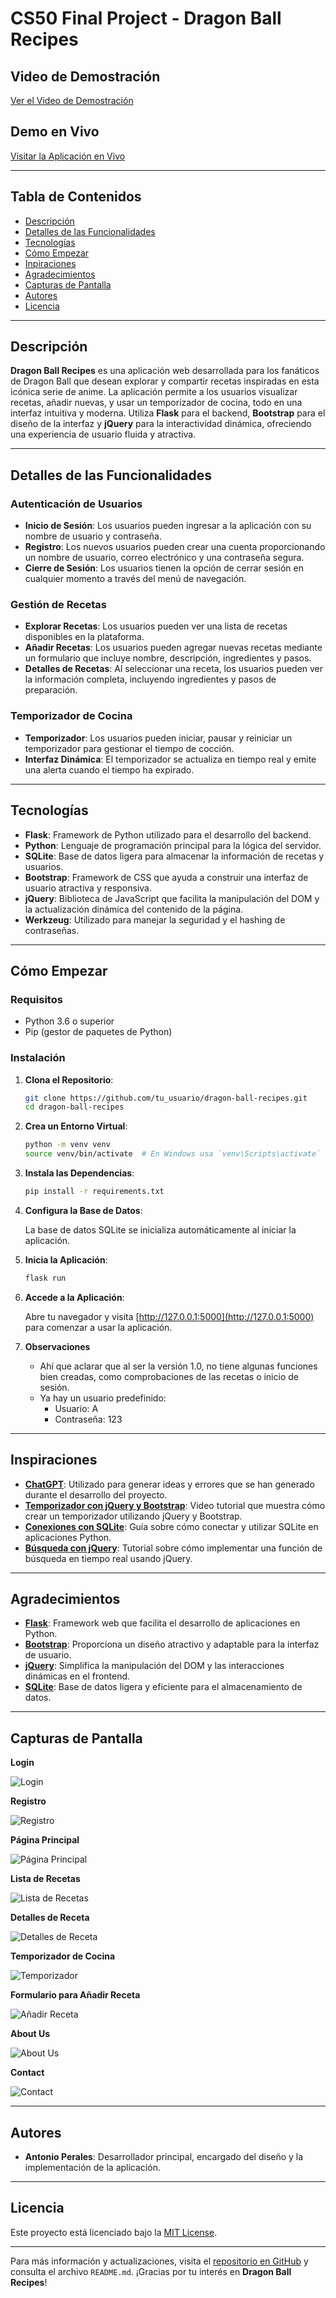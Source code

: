 # CS50 Final Project - Dragon Ball Recipes
## Video de Demostración

[Ver el Video de Demostración](https://youtu.be/q6WRHR1DMQ4)

## Demo en Vivo

[Visitar la Aplicación en Vivo](https://dragon-ball-recipes.onrender.com)

---

## Tabla de Contenidos

- [Descripción](#descripción)
- [Detalles de las Funcionalidades](#detalles-de-las-funcionalidades)
- [Tecnologías](#tecnologías)
- [Cómo Empezar](#cómo-empezar)
- [Inpiraciones](#inspiraciones)
- [Agradecimientos](#agradecimientos)
- [Capturas de Pantalla](#capturas-de-pantalla)
- [Autores](#autores)
- [Licencia](#licencia)

---

## Descripción

**Dragon Ball Recipes** es una aplicación web desarrollada para los fanáticos de Dragon Ball que desean explorar y compartir recetas inspiradas en esta icónica serie de anime. La aplicación permite a los usuarios visualizar recetas, añadir nuevas, y usar un temporizador de cocina, todo en una interfaz intuitiva y moderna. Utiliza **Flask** para el backend, **Bootstrap** para el diseño de la interfaz y **jQuery** para la interactividad dinámica, ofreciendo una experiencia de usuario fluida y atractiva.

---

## Detalles de las Funcionalidades

### Autenticación de Usuarios

- **Inicio de Sesión**: Los usuarios pueden ingresar a la aplicación con su nombre de usuario y contraseña.
- **Registro**: Los nuevos usuarios pueden crear una cuenta proporcionando un nombre de usuario, correo electrónico y una contraseña segura.
- **Cierre de Sesión**: Los usuarios tienen la opción de cerrar sesión en cualquier momento a través del menú de navegación.

### Gestión de Recetas

- **Explorar Recetas**: Los usuarios pueden ver una lista de recetas disponibles en la plataforma.
- **Añadir Recetas**: Los usuarios pueden agregar nuevas recetas mediante un formulario que incluye nombre, descripción, ingredientes y pasos.
- **Detalles de Recetas**: Al seleccionar una receta, los usuarios pueden ver la información completa, incluyendo ingredientes y pasos de preparación.

### Temporizador de Cocina

- **Temporizador**: Los usuarios pueden iniciar, pausar y reiniciar un temporizador para gestionar el tiempo de cocción.
- **Interfaz Dinámica**: El temporizador se actualiza en tiempo real y emite una alerta cuando el tiempo ha expirado.

---

## Tecnologías

- **Flask**: Framework de Python utilizado para el desarrollo del backend.
- **Python**: Lenguaje de programación principal para la lógica del servidor.
- **SQLite**: Base de datos ligera para almacenar la información de recetas y usuarios.
- **Bootstrap**: Framework de CSS que ayuda a construir una interfaz de usuario atractiva y responsiva.
- **jQuery**: Biblioteca de JavaScript que facilita la manipulación del DOM y la actualización dinámica del contenido de la página.
- **Werkzeug**: Utilizado para manejar la seguridad y el hashing de contraseñas.

---

## Cómo Empezar

### Requisitos

- Python 3.6 o superior
- Pip (gestor de paquetes de Python)

### Instalación

1. **Clona el Repositorio**:

   ```bash
   git clone https://github.com/tu_usuario/dragon-ball-recipes.git
   cd dragon-ball-recipes
   ```

2. **Crea un Entorno Virtual**:

   ```bash
   python -m venv venv
   source venv/bin/activate  # En Windows usa `venv\Scripts\activate`
   ```

3. **Instala las Dependencias**:

   ```bash
   pip install -r requirements.txt
   ```

4. **Configura la Base de Datos**:

   La base de datos SQLite se inicializa automáticamente al iniciar la aplicación.

5. **Inicia la Aplicación**:

   ```bash
   flask run
   ```

6. **Accede a la Aplicación**:

   Abre tu navegador y visita [http://127.0.0.1:5000](http://127.0.0.1:5000) para comenzar a usar la aplicación.

7. **Observaciones**
   - Ahí que aclarar que al ser la versión 1.0, no tiene algunas funciones bien creadas, como comprobaciones de las recetas o inicio de sesión.
   - Ya hay un usuario predefinido:
      - Usuario: A
      - Contraseña: 123
    
---
## Inspiraciones

- [**ChatGPT**](https://chatgpt.com/): Utilizado para generar ideas y errores que se han generado durante el desarrollo del proyecto.
- [**Temporizador con jQuery y Bootstrap**](https://www.youtube.com/watch?v=vKi-N4cxGNU): Video tutorial que muestra cómo crear un temporizador utilizando jQuery y Bootstrap.
- [**Conexiones con SQLite**](https://www.youtube.com/watch?v=byHcYRpMgI4&t=3458s): Guía sobre cómo conectar y utilizar SQLite en aplicaciones Python.
- [**Búsqueda con jQuery**](https://www.youtube.com/watch?v=pPL66tUwndQ): Tutorial sobre cómo implementar una función de búsqueda en tiempo real usando jQuery.

---
## Agradecimientos

- [**Flask**](https://flask.palletsprojects.com/en/3.0.x/): Framework web que facilita el desarrollo de aplicaciones en Python.
- [**Bootstrap**](https://getbootstrap.com/): Proporciona un diseño atractivo y adaptable para la interfaz de usuario.
- [**jQuery**](https://jquery.com/): Simplifica la manipulación del DOM y las interacciones dinámicas en el frontend.
- [**SQLite**](https://www.sqlite.org/index.html): Base de datos ligera y eficiente para el almacenamiento de datos.


---

## Capturas de Pantalla

**Login**

![Login](screenshots/login.png)

**Registro**

![Registro](screenshots/registro.png)

**Página Principal**

![Página Principal](screenshots/homepage.png)

**Lista de Recetas**

![Lista de Recetas](screenshots/recipes.png)

**Detalles de Receta**

![Detalles de Receta](screenshots/recipe_details.png)

**Temporizador de Cocina**

![Temporizador](screenshots/timer.png)

**Formulario para Añadir Receta**

![Añadir Receta](screenshots/add_recipe.png)

**About Us**

![About Us](screenshots/about_us.png)

**Contact**

![Contact](screenshots/contact.png)

---

## Autores

- **Antonio Perales**: Desarrollador principal, encargado del diseño y la implementación de la aplicación.

---

## Licencia

Este proyecto está licenciado bajo la [MIT License](LICENSE).

---

Para más información y actualizaciones, visita el [repositorio en GitHub](https://github.com/Perales33/Proyectos/tree/Mio/Dragon_Ball_Recipes) y consulta el archivo `README.md`. ¡Gracias por tu interés en **Dragon Ball Recipes**!